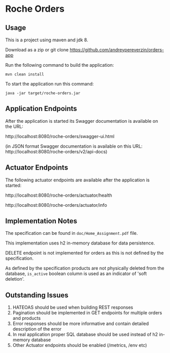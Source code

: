 # Roche Orders

## Usage
This is a project using maven and jdk 8.

Download as a zip or git clone https://github.com/andreypereverzin/orders-app

Run the following command to build the application:

`mvn clean install`

To start the application run this command:

`java -jar target/roche-orders.jar`

## Application Endpoints
After the application is started its Swagger documentation is available on the URL:

http://localhost:8080/roche-orders/swagger-ui.html

(in JSON format Swagger documentation is available on this URL: http://localhost:8080/roche-orders/v2/api-docs)

## Actuator Endpoints
The following actuator endpoints are available after the application is started:

http://localhost:8080/roche-orders/actuator/health

http://localhost:8080/roche-orders/actuator/info

## Implementation Notes
The specification can be found in `doc/Home_Assignment.pdf` file.

This implementation uses h2 in-memory database for data persistence.

DELETE endpoint is not implemented for orders as this is not defined by the specification.

As defined by the specification products are not physically deleted from the database, 
`is_active` boolean column is used as an indicator of 'soft deletion'.

## Outstanding Issues
1) HATEOAS should be used when building REST responses
2) Pagination should be implemented in GET endpoints for multiple orders and products
3) Error responses should be more informative and contain detailed description of the error
4) In real application proper SQL database should be used instead of h2 in-memory database
5) Other Actuator endpoints should be enabled (/metrics, /env etc)
